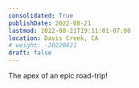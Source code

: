 ```yaml
---
consolidated: True
publishDate: 2022-08-21
lastmod: 2022-08-21T19:11:01-07:00
location: Davis Creek, CA
# weight: -20220821
draft: false
---
```

The apex of an epic road-trip!